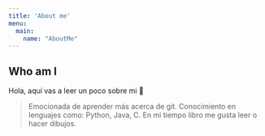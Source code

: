 ```yaml
---
title: 'About me'
menu:
  main:
    name: "AboutMe"
---
```


## Who am I

Hola, aquí vas a leer un poco sobre mi 🤩

> Emocionada de aprender más acerca de git.
> Conocimiento en lenguajes como: Python, Java, C. 
> En mi tiempo libro me gusta leer o hacer dibujos.
